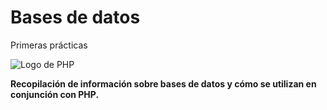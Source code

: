 # Bases de datos

Primeras prácticas

![Logo de PHP](https://www.php.net/images/logos/new-php-logo.png)

**Recopilación de información sobre bases de datos y cómo se utilizan en conjunción con PHP.**